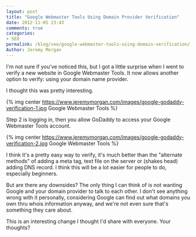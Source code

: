 ```yaml
---
layout: post
title: "Google Webmaster Tools Using Domain Provider Verification"
date: 2012-11-05 23:43
comments: true
categories:
- SEO
permalink: /blog/seo/google-webmaster-tools-using-domain-verification/
Author: Jeremy Morgan
---
```


I'm not sure if you've noticed this, but I got a little surprise when I went to verify a new website in Google Webmaster Tools. It now allows another option to verify: using your domain name provider.
<!-- more -->
I thought this was pretty interesting.

{% img center https://www.jeremymorgan.com/images/google-godaddy-verification-1.jpg Google Webmaster Tools %}

Step 2 is logging in, then you allow GoDaddy to access your Google Webmaster Tools account. 

{% img center https://www.jeremymorgan.com/images/google-godaddy-verification-2.jpg Google Webmaster Tools %}

I think it's a pretty easy way to verify, it's much better than the "alternate methods" of adding a meta tag, text file on the server or (shakes head) adding DNS record. I think this will be a lot easier for people to do, especially beginners. 

But are there any downsides? The only thing I can think of is not wanting Google and your domain provider to talk to each other. I don't see anything wrong with it personally, considering Google can find out what domains you own thru whois information anyway, and we're not even sure that's something they care about. 

This is an interesting change I thought I'd share with everyone. Your thoughts? 
